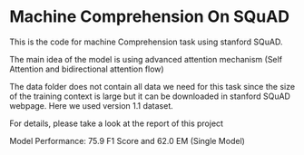 #  Machine Comprehension On SQuAD

This is the code for machine Comprehension task using stanford SQuAD. 

The main idea of the model is using advanced attention mechanism (Self Attention and bidirectional attention flow)

The data folder does not contain all data we need for this task since the size of the training context is large but it can be downloaded in stanford SQuAD webpage. Here we used version 1.1 dataset.

For details, please take a look at the report of this project

Model Performance: 75.9 F1 Score and 62.0 EM (Single Model)
